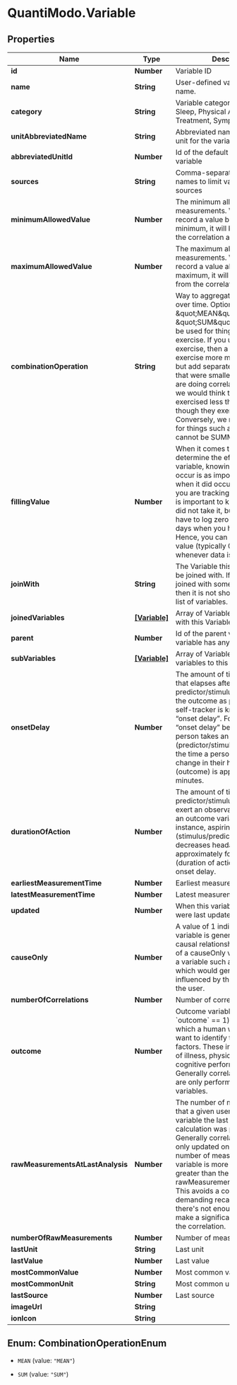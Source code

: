 # QuantiModo.Variable

## Properties
Name | Type | Description | Notes
------------ | ------------- | ------------- | -------------
**id** | **Number** | Variable ID | [optional] 
**name** | **String** | User-defined variable display name. | 
**category** | **String** | Variable category like Mood, Sleep, Physical Activity, Treatment, Symptom, etc. | 
**unitAbbreviatedName** | **String** | Abbreviated name of the default unit for the variable | 
**abbreviatedUnitId** | **Number** | Id of the default unit for the variable | 
**sources** | **String** | Comma-separated list of source names to limit variables to those sources | 
**minimumAllowedValue** | **Number** | The minimum allowed value for measurements. While you can record a value below this minimum, it will be excluded from the correlation analysis. | 
**maximumAllowedValue** | **Number** | The maximum allowed value for measurements. While you can record a value above this maximum, it will be excluded from the correlation analysis. | 
**combinationOperation** | **String** | Way to aggregate measurements over time. Options are \&quot;MEAN\&quot; or \&quot;SUM\&quot;. SUM should be used for things like minutes of exercise.  If you use MEAN for exercise, then a person might exercise more minutes in one day but add separate measurements that were smaller.  So when we are doing correlational analysis, we would think that the person exercised less that day even though they exercised more.  Conversely, we must use MEAN for things such as ratings which cannot be SUMMED. | 
**fillingValue** | **Number** | When it comes to analysis to determine the effects of this variable, knowing when it did not occur is as important as knowing when it did occur. For example, if you are tracking a medication, it is important to know when you did not take it, but you do not have to log zero values for all the days when you haven&#39;t taken it. Hence, you can specify a filling value (typically 0) to insert whenever data is missing. | 
**joinWith** | **String** | The Variable this Variable should be joined with. If the variable is joined with some other variable then it is not shown to user in the list of variables. | 
**joinedVariables** | [**[Variable]**](Variable.md) | Array of Variables that are joined with this Variable | 
**parent** | **Number** | Id of the parent variable if this variable has any parent | 
**subVariables** | [**[Variable]**](Variable.md) | Array of Variables that are sub variables to this Variable | 
**onsetDelay** | **Number** | The amount of time in seconds that elapses after the predictor/stimulus event before the outcome as perceived by a self-tracker is known as the “onset delay”. For example, the “onset delay” between the time a person takes an aspirin (predictor/stimulus event) and the time a person perceives a change in their headache severity (outcome) is approximately 30 minutes. | 
**durationOfAction** | **Number** | The amount of time over which a predictor/stimulus event can exert an observable influence on an outcome variable’s value. For instance, aspirin (stimulus/predictor) typically decreases headache severity for approximately four hours (duration of action) following the onset delay. | 
**earliestMeasurementTime** | **Number** | Earliest measurement time | 
**latestMeasurementTime** | **Number** | Latest measurement time | 
**updated** | **Number** | When this variable or its settings were last updated | 
**causeOnly** | **Number** | A value of 1 indicates that this variable is generally a cause in a causal relationship.  An example of a causeOnly variable would be a variable such as Cloud Cover which would generally not be influenced by the behaviour of the user. | 
**numberOfCorrelations** | **Number** | Number of correlations | 
**outcome** | **Number** | Outcome variables (those with &#x60;outcome&#x60; &#x3D;&#x3D; 1) are variables for which a human would generally want to identify the influencing factors. These include symptoms of illness, physique, mood, cognitive performance, etc.  Generally correlation calculations are only performed on outcome variables. | 
**rawMeasurementsAtLastAnalysis** | **Number** | The number of measurements that a given user had for this variable the last time a correlation calculation was performed. Generally correlation values are only updated once the current number of measurements for a variable is more than 10% greater than the rawMeasurementsAtLastAnalysis.  This avoids a computationally-demanding recalculation when there&#39;s not enough new data to make a significant difference in the correlation. | 
**numberOfRawMeasurements** | **Number** | Number of measurements | 
**lastUnit** | **String** | Last unit | 
**lastValue** | **Number** | Last value | 
**mostCommonValue** | **Number** | Most common value | 
**mostCommonUnit** | **String** | Most common unit | 
**lastSource** | **Number** | Last source | 
**imageUrl** | **String** |  | [optional] 
**ionIcon** | **String** |  | [optional] 


<a name="CombinationOperationEnum"></a>
## Enum: CombinationOperationEnum


* `MEAN` (value: `"MEAN"`)

* `SUM` (value: `"SUM"`)




